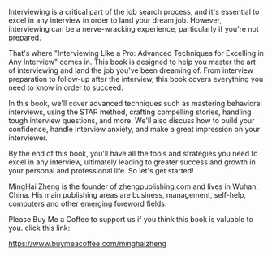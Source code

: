 
Interviewing is a critical part of the job search process, and it's essential to excel in any interview in order to land your dream job. However, interviewing can be a nerve-wracking experience, particularly if you're not prepared.

That's where "Interviewing Like a Pro: Advanced Techniques for Excelling in Any Interview" comes in. This book is designed to help you master the art of interviewing and land the job you've been dreaming of. From interview preparation to follow-up after the interview, this book covers everything you need to know in order to succeed.

In this book, we'll cover advanced techniques such as mastering behavioral interviews, using the STAR method, crafting compelling stories, handling tough interview questions, and more. We'll also discuss how to build your confidence, handle interview anxiety, and make a great impression on your interviewer.

By the end of this book, you'll have all the tools and strategies you need to excel in any interview, ultimately leading to greater success and growth in your personal and professional life. So let's get started!

MingHai Zheng is the founder of zhengpublishing.com and lives in Wuhan, China. His main publishing areas are business, management, self-help, computers and other emerging foreword fields.

Please Buy Me a Coffee to support us if you think this book is valuable to you. click this link:

https://www.buymeacoffee.com/minghaizheng
